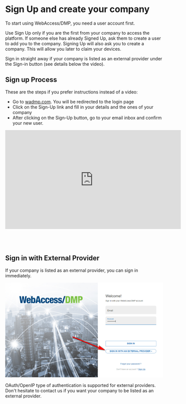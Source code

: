 # Sign Up and create your company



To start using WebAccess/DMP, you need a user account first. 

Use Sign Up only if you are the first from your company to access the platform. If someone else has already Signed Up, ask them to create a user to add you to the company. Signing Up will also ask you to create a company. This will allow you later to claim your devices.

Sign in straight away if your company is listed as an external provider under the Sign-in button (see details below the video).


## Sign up Process

These are the steps if you prefer instructions instead of a video:
- Go to [wadmp.com](https://wadmp.com). You will be redirected to the login page
- Click on the Sign-Up link and fill in your details and the ones of your company
- After clicking on the Sign-Up button, go to your email inbox and confirm your new user.


<iframe width="560" height="315" src="https://www.youtube.com/embed/fDfFuPSz90w" frameborder="0" allow="accelerometer; autoplay; encrypted-media; gyroscope; picture-in-picture" allowfullscreen></iframe>
  
&nbsp;    
&nbsp;   
## Sign in with External Provider 

If your company is listed as an external provider, you can sign in immediately.

![External provider](./sign-up/external_provider_gen3.png "External provider")

OAuth/OpenIP type of authentication is supported for external providers. Don't hesitate to contact us if you want your company to be listed as an external provider.

